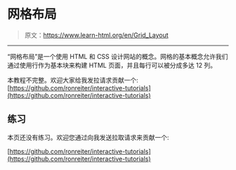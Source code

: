 # 网格布局

> 原文：<https://www.learn-html.org/en/Grid_Layout>

* * *

“网格布局”是一个使用 HTML 和 CSS 设计网站的概念。网格的基本概念允许我们通过使用行作为基本块来构建 HTML 页面，并且每行可以被分成多达 12 列。

本教程不完整。欢迎大家给我发拉请求贡献一个:
[https://github.com/ronreiter/interactive-tutorials](https://github.com/ronreiter/interactive-tutorials)

## 练习

本页还没有练习。欢迎您通过向我发送拉取请求来贡献一个:

[https://github.com/ronreiter/interactive-tutorials](https://github.com/ronreiter/interactive-tutorials)
